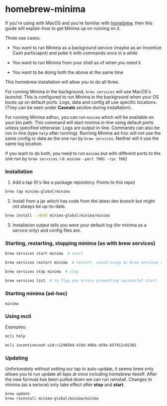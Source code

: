 # homebrew-minima

If you're using with MacOS and you're familiar with [homebrew](https://brew.sh/), then this guide will explain how to get Minima up on running on it.

Three use cases:

* You want to run Minima as a background service (maybe as an Incentive Cash particiapnt) and poke it with commands once in a while

* You want to run Minima from your shell as of when you need it

* You want to be doing both the above at the same time

This homebrew installation will allow you to do all three.

For running Minima in the background, `brew services` will use MacOS's launchd. This is configured to run Minima in the background when your OS boots up on default ports. Logs, data and config all use specific locations. (They can be seen under **Caveats** section during installation).

For running Minima adhoc, you can run `minima` which will be available on your bin path. This command will start minima in-line using default ports unless specified otherwise. Logs are output in-line. Commands can also be run in-line (type `help` after running). Running Minima ad-hoc will not use the same config or data as the one run by `brew services`. Neither will it use the same log location.

If you want to do both, you need to run `minima` but with different ports to the one run by `brew services`.
i.e. `minima -port 7001 -rpc 7002`

### Installation

1. Add a tap (It's like a package repository. Points to this repo)
```sh
brew tap minima-global/minima
```

2. Install from a jar which has code from the latest dev branch but might not always be up-to-date.
```sh
brew install --HEAD minima-global/minima/minima
```

3. Installation output tells you were your default log (for minima as a service only) and config files are.


### Starting, restarting, stopping minima (as with brew services)
```sh
brew services start minima  # start
```
```sh
brew services restart minima  # restart, avoid using as brew services does not give minima enough time to stop somethmes
```
```sh
brew services stop minima  # stop
```
```sh
brew services list  # to flag any errors preventing successful start
```

### Starting minima (ad-hoc)
`minima`

### Using mcli
Examples:
```sh
mcli help
```

```sh
mcli incentivecash uid:c12965bd-41bd-4d6a-a59a-b57412c02381
```

### Updating
Unfortunately without setting our tap to auto-update, it seems brew only allows you to run update all taps at once including homebrew iteself. After the new formula has been pulled down we can run reinstall. Changes to minima (as a serivce) only take effect after **stop** and **start**.
```sh
brew update
brew reinstall minima-global/minima/minima
```

